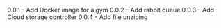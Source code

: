 0.0.1 - Add Docker image for aigym
0.0.2 - Add rabbit queue
0.0.3 - Add Cloud storage controller
0.0.4 - Add file unziping
